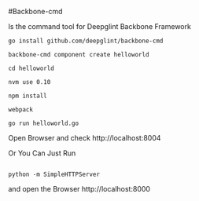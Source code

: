 #Backbone-cmd

Is the command tool for Deepglint Backbone Framework

```
go install github.com/deepglint/backbone-cmd

backbone-cmd component create helloworld

cd helloworld

nvm use 0.10

npm install 

webpack

go run helloworld.go

```

Open Browser and check http://localhost:8004

Or You Can Just Run

```

python -m SimpleHTTPServer 

```

and open the Browser http://localhost:8000